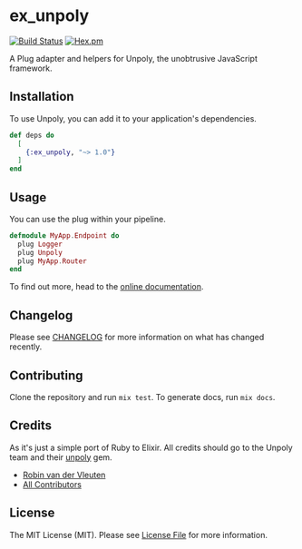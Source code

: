 # ex_unpoly

[![Build Status](https://img.shields.io/github/workflow/status/webstronauts/ex_unpoly/test.svg?style=flat-square)](https://github.com/webstronauts/ex_unpoly/actions?query=workflow%3Atest)
[![Hex.pm](https://img.shields.io/hexpm/v/ex_unpoly.svg?style=flat-square)](https://hex.pm/packages/ex_unpoly)

A Plug adapter and helpers for Unpoly, the unobtrusive JavaScript framework.

## Installation

To use Unpoly, you can add it to your application's dependencies.

```elixir
def deps do
  [
    {:ex_unpoly, "~> 1.0"}
  ]
end
```

## Usage

You can use the plug within your pipeline.

```elixir
defmodule MyApp.Endpoint do
  plug Logger
  plug Unpoly
  plug MyApp.Router
end
```

To find out more, head to the [online documentation]([https://hexdocs.pm/ex_unpoly).

## Changelog

Please see [CHANGELOG](CHANGELOG.md) for more information on what has changed recently.

## Contributing

Clone the repository and run `mix test`. To generate docs, run `mix docs`.

## Credits

As it's just a simple port of Ruby to Elixir. All credits should go to the Unpoly team and their [unpoly](https://github.com/unpoly/unpoly) gem.

- [Robin van der Vleuten](https://github.com/robinvdvleuten)
- [All Contributors](../../contributors)

## License

The MIT License (MIT). Please see [License File](LICENSE) for more information.
